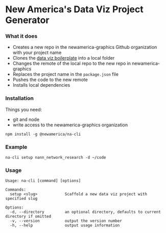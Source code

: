 # New America's Data Viz Project Generator

### What it does

- Creates a new repo in the newamerica-graphics Github organization with your project name
- Clones the [data viz boilerplate](https://github.com/newamerica-graphics/data-viz-boilerplate) into a local folder
- Changes the remote of the local repo to the new repo in newamerica-graphics
- Replaces the project name in the `package.json` file
- Pushes the code to the new remote
- Installs local dependencies

### Installation

Things you need:

- git and node
- write access to the newamerica-graphics organization

```
npm install -g @newamerica/na-cli
```

### Example

```
na-cli setup nann_network_research -d ~/code
```

### Usage

```
Usage: na-cli [command] [options]

Commands:
  setup <slug>            Scaffold a new data viz project with specified slug

Options:
  -d, --directory         an optional directory, defaults to current directory if omitted
  -v, --version           output the version number
  -h, --help              output usage information
```
